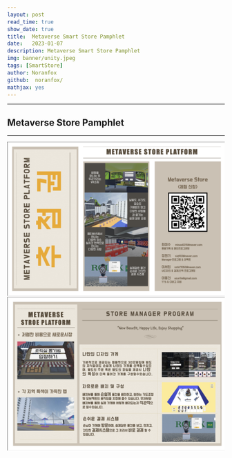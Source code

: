 ```yaml
---
layout: post
read_time: true
show_date: true
title:  Metaverse Smart Store Pamphlet
date:   2023-01-07
description: Metaverse Smart Store Pamphlet
img: banner/unity.jpeg
tags: [SmartStore]
author: Noranfox
github:  noranfox/
mathjax: yes
---
```


---
## Metaverse Store Pamphlet
---

![Metaverse1](assets/img/posts/Metaverse/metaverse1.png)
![Metaverse2](assets/img/posts/Metaverse/metaverse2.png)